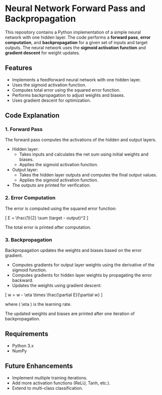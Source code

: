 # Neural Network Forward Pass and Backpropagation

This repository contains a Python implementation of a simple neural network with one hidden layer. The code performs a **forward pass**, **error computation**, and **backpropagation** for a given set of inputs and target outputs. The neural network uses the **sigmoid activation function** and **gradient descent** for weight updates.

## Features
- Implements a feedforward neural network with one hidden layer.
- Uses the sigmoid activation function.
- Computes total error using the squared error function.
- Performs backpropagation to adjust weights and biases.
- Uses gradient descent for optimization.

## Code Explanation

### 1. Forward Pass
The forward pass computes the activations of the hidden and output layers.

- Hidden layer:
  - Takes inputs and calculates the net sum using initial weights and biases.
  - Applies the sigmoid activation function.
- Output layer:
  - Takes the hidden layer outputs and computes the final output values.
  - Applies the sigmoid activation function.
- The outputs are printed for verification.

### 2. Error Computation
The error is computed using the squared error function:

\[
E = \frac{1}{2} \sum (target - output)^2
\]

The total error is printed after computation.

### 3. Backpropagation
Backpropagation updates the weights and biases based on the error gradient.

- Computes gradients for output layer weights using the derivative of the sigmoid function.
- Computes gradients for hidden layer weights by propagating the error backward.
- Updates the weights using gradient descent:

\[
w = w - \eta \times \frac{\partial E}{\partial w}
\]

where \( \eta \) is the learning rate.

The updated weights and biases are printed after one iteration of backpropagation.


## Requirements
- Python 3.x
- NumPy

## Future Enhancements
- Implement multiple training iterations.
- Add more activation functions (ReLU, Tanh, etc.).
- Extend to multi-class classification.


